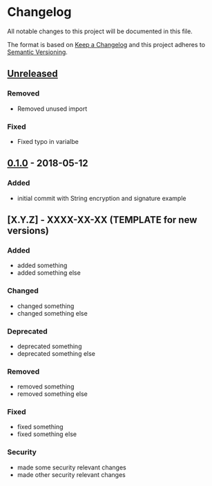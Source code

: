 # Changelog

All notable changes to this project will be documented in this file.

The format is based on [Keep a Changelog](http://keepachangelog.com/en/1.0.0/)
and this project adheres to [Semantic Versioning](http://semver.org/spec/v2.0.0.html).

## [Unreleased]

### Removed

- Removed unused import

### Fixed

- Fixed typo in varialbe

## [0.1.0] - 2018-05-12

### Added

- initial commit with String encryption and signature example

## [X.Y.Z] - XXXX-XX-XX (TEMPLATE for new versions)

### Added

- added something
- added something else

### Changed

- changed something
- changed something else

### Deprecated

- deprecated something
- deprecated something else

### Removed

- removed something
- removed something else

### Fixed

- fixed something
- fixed something else

### Security

- made some security relevant changes
- made other security relevant changes

[Unreleased]: https://github.com/cryptoexamples/java-tink-cryptoexamples/compare/v0.1.0...HEAD
[0.1.x]: https://github.com/cryptoexamples/java-tink-cryptoexamples/compare/v0.1.0...v0.1.x
[0.1.0]: https://github.com/cryptoexamples/java-tink-cryptoexamples/releases/tag/v0.1.0
